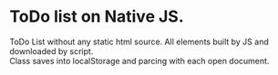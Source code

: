 # ToDo list on Native JS.

ToDo List without any static html source. All elements built by JS and downloaded by script. <br />
Class saves into localStorage and parcing with each open document.
